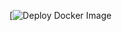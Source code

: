 [![Deploy Docker Image](https://github.com/angelsflyinhell/qwq.sh/actions/workflows/deploy.yml/badge.svg)
